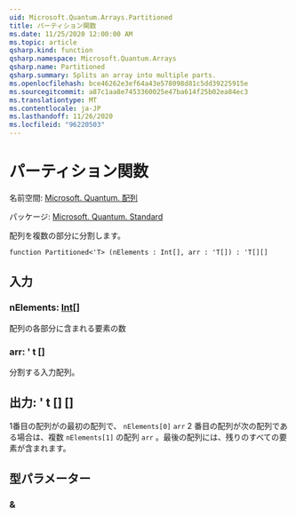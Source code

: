 ```yaml
---
uid: Microsoft.Quantum.Arrays.Partitioned
title: パーティション関数
ms.date: 11/25/2020 12:00:00 AM
ms.topic: article
qsharp.kind: function
qsharp.namespace: Microsoft.Quantum.Arrays
qsharp.name: Partitioned
qsharp.summary: Splits an array into multiple parts.
ms.openlocfilehash: bce46262e3ef64a43e578098d81c5dd39225915e
ms.sourcegitcommit: a87c1aa8e7453360025e47ba614f25b02ea84ec3
ms.translationtype: MT
ms.contentlocale: ja-JP
ms.lasthandoff: 11/26/2020
ms.locfileid: "96220503"
---
```

# <a name="partitioned-function"></a>パーティション関数

名前空間: [Microsoft. Quantum. 配列](xref:Microsoft.Quantum.Arrays)

パッケージ: [Microsoft. Quantum. Standard](https://nuget.org/packages/Microsoft.Quantum.Standard)


配列を複数の部分に分割します。

```qsharp
function Partitioned<'T> (nElements : Int[], arr : 'T[]) : 'T[][]
```


## <a name="input"></a>入力

### <a name="nelements--int"></a>nElements: [Int](xref:microsoft.quantum.lang-ref.int)[]

配列の各部分に含まれる要素の数


### <a name="arr--t"></a>arr: ' t []

分割する入力配列。



## <a name="output--t"></a>出力: ' t [] []

1番目の配列がの最初の配列で、 `nElements[0]` `arr` 2 番目の配列が次の配列である場合は、複数 `nElements[1]` の配列 `arr` 。最後の配列には、残りのすべての要素が含まれます。

## <a name="type-parameters"></a>型パラメーター

### <a name="t"></a>&

